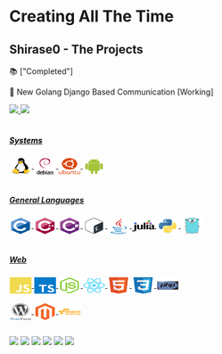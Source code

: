 # Creating All The Time

<!--
**Shirase0/Shirase0** is a ✨ _special_ ✨ repository because its `README.md` (this file) appears on your GitHub profile.

- 🌱 I’m currently learning 
- 👯 I’m looking to collaborate on Security Projects
- 💬 Ask me about ...
- 📫 How to reach me: ...
- ⚡ Fun fact: ...
-->

## Shirase0 - The Projects


📚 ["Completed"]
  
📙 New Golang Django Based Communication [Working]

 <div>
  <a href="https://github.com/Shirase0">
  <img height="180em" src="https://github-readme-stats.vercel.app/api?username=Shirase0&show_icons=true&theme=blue-green&include_all_commits=true&count_private=true"/>
  <img height="180em" src="https://github-readme-stats.vercel.app/api/top-langs/?username=Shirase0&layout=compact&langs_count=7&theme=blue-green"/>
</div>


<div style="display: inline_block"><br>
<h5 style="color: #000000"> Systems</h5>
  <img align="center" alt="Shirase0-C" height="30" width="40" src="https://raw.githubusercontent.com/devicons/devicon/master/icons/linux/linux-original.svg">
  <img align="center" alt="Shirase0-Js" height="30" width="40" src="https://raw.githubusercontent.com/devicons/devicon/master/icons/debian/debian-original-wordmark.svg">
  <img align="center" alt="Shirase0-Csharp" height="30" width="40" src="https://raw.githubusercontent.com/devicons/devicon/master/icons/ubuntu/ubuntu-plain-wordmark.svg">
  <img align="center" alt="Shirase0-Csharp" height="30" width="40" src="https://raw.githubusercontent.com/devicons/devicon/master/icons/android/android-plain.svg">
</div>



<div style="display: inline_block"><br>
<h5>General Languages</h5>
  <img align="center" alt="Shirase0-C" height="30" width="40" src="https://raw.githubusercontent.com/devicons/devicon/master/icons/c/c-original.svg">
  <img align="center" alt="Shirase0-Js" height="30" width="40" src="https://raw.githubusercontent.com/devicons/devicon/master/icons/cplusplus/cplusplus-original.svg">
  <img align="center" alt="Shirase0-Csharp" height="30" width="40" src="https://raw.githubusercontent.com/devicons/devicon/master/icons/csharp/csharp-original.svg">
  <img align="center" alt="Shirase0-Js" height="30" width="40" src="https://raw.githubusercontent.com/devicons/devicon/master/icons/bash/bash-original.svg">
  <img align="center" alt="Shirase0-Js" height="30" width="40" src="https://raw.githubusercontent.com/devicons/devicon/master/icons/java/java-original.svg">
  <img align="center" alt="Shirase0-AWS" height="30" width="40" src="https://raw.githubusercontent.com/devicons/devicon/master/icons/julia/julia-original-wordmark.svg">
  <img align="center" alt="Shirase0-Python" height="30" width="40" src="https://raw.githubusercontent.com/devicons/devicon/master/icons/python/python-original.svg">
<img align="center" alt="Shirase0-Python" height="30" width="40" src="https://raw.githubusercontent.com/devicons/devicon/master/icons/go/go-original.svg">
</div>
  
<div style="display: inline_block"><br>
 <h5>Web</h5>
  <img align="center" alt="Shirase0-Js" height="30" width="40" src="https://raw.githubusercontent.com/devicons/devicon/master/icons/javascript/javascript-plain.svg">
  <img align="center" alt="Shirase0-Ts" height="30" width="40" src="https://raw.githubusercontent.com/devicons/devicon/master/icons/typescript/typescript-plain.svg">
  <img align="center" alt="Shirase0-Js" height="30" width="40" src="https://raw.githubusercontent.com/devicons/devicon/master/icons/nodejs/nodejs-original.svg">
  <img align="center" alt="Shirase0-React" height="30" width="40" src="https://raw.githubusercontent.com/devicons/devicon/master/icons/react/react-original.svg">
  <img align="center" alt="Shirase0-HTML" height="30" width="40" src="https://raw.githubusercontent.com/devicons/devicon/master/icons/html5/html5-original.svg">
  <img align="center" alt="Shirase0-CSS" height="30" width="40" src="https://raw.githubusercontent.com/devicons/devicon/master/icons/css3/css3-original.svg">
  <img align="center" alt="Shirase0-CSS" height="30" width="40" src="https://raw.githubusercontent.com/devicons/devicon/master/icons/php/php-original.svg">
  

</div>

  
 <div style="display: inline_block"><br> 
  <img align="center" alt="Shirase0-Js" height="30" width="40" src="https://raw.githubusercontent.com/devicons/devicon/master/icons/wordpress/wordpress-original.svg">
  <img align="center" alt="Shirase0-Ts" height="30" width="40" src="https://raw.githubusercontent.com/devicons/devicon/master/icons/magento/magento-original.svg">
  <img align="center" alt="Shirase0-AWS" height="30" width="40" src="https://raw.githubusercontent.com/devicons/devicon/master/icons/amazonwebservices/amazonwebservices-plain-wordmark.svg">
</div>
    
 
##

<div> 
  <a href="" target="_blank"><img src="https://img.shields.io/badge/YouTube-FF0000?style=for-the-badge&logo=youtube&logoColor=white" target="_blank"></a>
  <a href="" target="_blank"><img src="https://img.shields.io/badge/-Instagram-%23E4405F?style=for-the-badge&logo=instagram&logoColor=white" target="_blank"></a>
 	<a href="" target="_blank"><img src="https://img.shields.io/badge/Twitch-9146FF?style=for-the-badge&logo=twitch&logoColor=white" target="_blank"></a>
  <a href="" target="_blank"><img src="https://img.shields.io/badge/Discord-7289DA?style=for-the-badge&logo=discord&logoColor=white" target="_blank"></a> 
  <a href = ""><img src="https://img.shields.io/badge/-Gmail-%23333?style=for-the-badge&logo=gmail&logoColor=white" target="_blank"></a>
  <a href= "" target="_blank"><img src="https://img.shields.io/badge/-LinkedIn-%230077B5?style=for-the-badge&logo=linkedin&logoColor=white" target="_blank"></a> 
 
</div>
